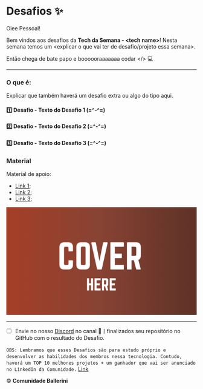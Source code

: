# Desafios ✨

Oiee Pessoal!

Bem vindos aos desafios da **Tech da Semana - \<tech name\>**! Nesta semana temos um \<explicar o que vai ter de desafio/projeto essa semana\>.

Então chega de bate papo e boooooraaaaaaa codar </> 💻

---
### O que é:
Explicar que também haverá um desafio extra ou algo do tipo aqui.

#### 1️⃣ Desafio - Texto do Desafio 1 (=\^-\^=)
#### 2️⃣ Desafio - Texto do Desafio 2 (=\^-\^=)
#### 3️⃣ Desafio - Texto do Desafio 3 (=\^-\^=)

### Material

Material de apoio:
* [Link 1](https://example.com);
* [Link 2](https://example.com);
* [Link 3](https://example.com);

<p>
  <img src="./cover.png" alt="imagem mostrando a capa do site de tecnologia">
</p>

---

- [ ] Envie no nosso [Discord](https://discord.gg/ballerini) no canal 🥇丨finalizados seu repositório no GitHub com o resultado do Desafio.

`OBS: Lembramos que esses Desafios são para estudo próprio e desenvolver as habilidades dos membros nessa tecnologia. Contudo, haverá um TOP 10 melhores projetos + um ganhador que vai ser anunciado no LinkedIn da Comunidade.` [Link](https://www.linkedin.com/company/comunidadeballerini) 

©️ **Comunidade Ballerini**